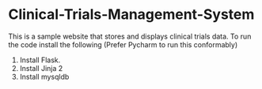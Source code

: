 # Clinical-Trials-Management-System
This is a sample website that stores and displays clinical trials data.
To run the code install the following (Prefer Pycharm to run this conformably)
1. Install Flask.
2. Install Jinja 2
3. Install mysqldb

